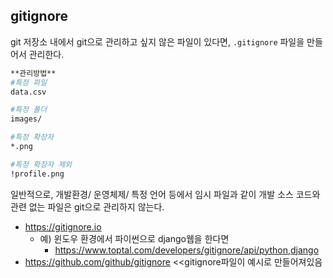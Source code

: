 ## gitignore

git 저장소 내에서 git으로 관리하고 싶지 않은 파일이 있다면, `.gitignore` 파일을 만들어서 관리한다.

```bash
**관리방법**
#특정 파일 
data.csv

#특정 폴더
images/

#특정 확장자
*.png

#특정 확장자 제외
!profile.png
```

일반적으로, 개발환경/ 운영체제/ 특정 언어 등에서 임시 파일과 같이 개발 소스 코드와 관련 없는 파일은 git으로 관리하지 않는다.

- https://gitignore.io
  - 예) 윈도우 환경에서 파이썬으로 django웹을 한다면
    - https://www.toptal.com/developers/gitignore/api/python,django
- https://github.com/github/gitignore <<gitignore파일이 예시로 만들어져있음



